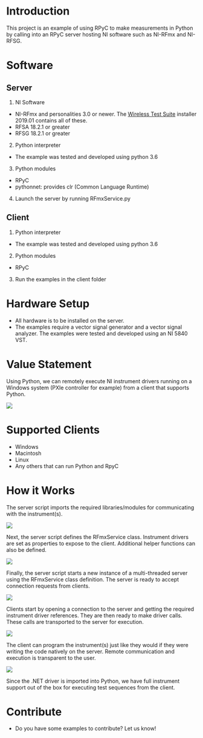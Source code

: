 # Introduction
This project is an example of using RPyC to make measurements in Python by calling into an RPyC server hosting NI software such as NI-RFmx and NI-RFSG.

# Software
## Server
1. NI Software
  * NI-RFmx and personalities 3.0 or newer. The [Wireless Test Suite](https://www.ni.com/en-us/support/downloads/software-products/download.rfmx-cellular-bundle.html) installer 2019.01 contains all of these.
  * RFSA 18.2.1 or greater
  * RFSG 18.2.1 or greater
2. Python interpreter
  * The example was tested and developed using python 3.6
3. Python modules
  *  RPyC
  *  pythonnet: provides clr (Common Language Runtime)
4. Launch the server by running RFmxService.py

## Client
1. Python interpreter
  * The example was tested and developed using python 3.6
2. Python modules
  * RPyC
3. Run the examples in the client folder

# Hardware Setup
* All hardware is to be installed on the server.
* The examples require a vector signal generator and a vector signal analyzer.  The examples were tested and developed using an NI 5840 VST.

# Value Statement
Using Python, we can remotely execute NI instrument drivers running on a Windows system (PXIe controller for example) from a client that supports Python.

![](doc/img/interoperability.png)

# Supported Clients
  * Windows
  * Macintosh
  * Linux
  * Any others that can run Python and RpyC

# How it Works
The server script imports the required libraries/modules for communicating with the instrument(s).

![](doc/img/service1.png)

Next, the server script defines the RFmxService class. Instrument drivers are set as properties to expose to the client. Additional helper functions can also be defined.

![](doc/img/service2.png)

Finally, the server script starts a new instance of a multi-threaded server using the RFmxService class definition. The server is ready to accept connection requests from clients.

![](doc/img/service3.png)

Clients start by opening a connection to the server and getting the required instrument driver references. They are then ready to make driver calls. These calls are transported to the server for execution.

![](doc/img/client1.png)

The client can program the instrument(s) just like they would if they were writing the code natively on the server. Remote communication and execution is transparent to the user.

![](doc/img/pythonvsnet.png)

Since the .NET driver is imported into Python, we have full instrument support out of the box for executing test sequences from the client.

# Contribute
* Do you have some examples to contribute? Let us know!
